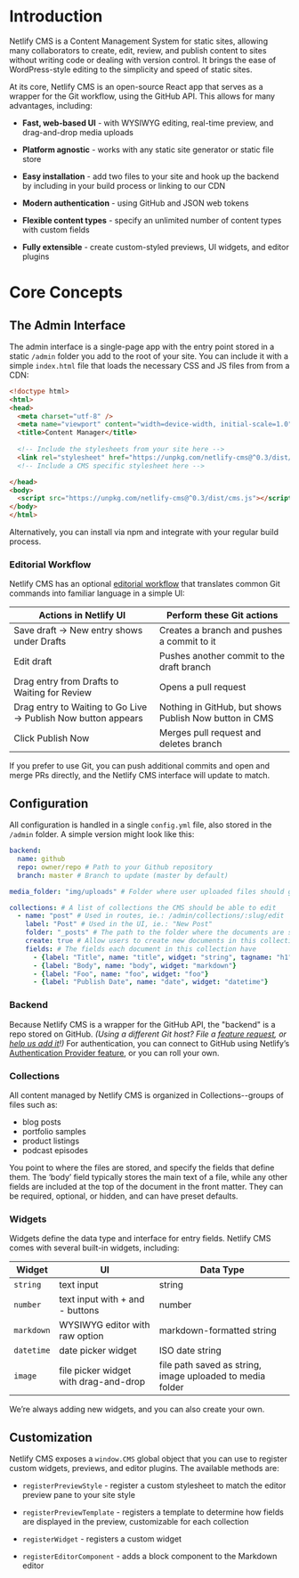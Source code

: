 # Introduction

Netlify CMS is a Content Management System for static sites, allowing many collaborators to create, edit, review, and publish content to sites without writing code or dealing with version control. It brings the ease of WordPress-style editing to the simplicity and speed of static sites.

At its core, Netlify CMS is an open-source React app that serves as a wrapper for the Git workflow, using the GitHub API. This allows for many advantages, including:

* **Fast, web-based UI** - with WYSIWYG editing, real-time preview, and drag-and-drop media uploads

* **Platform agnostic** - works with any static site generator or static file store

* **Easy installation** - add two files to your site and hook up the backend by including in your build process or linking to our CDN

* **Modern authentication** - using GitHub and JSON web tokens

* **Flexible content types** - specify an unlimited number of content types with custom fields

* **Fully extensible** - create custom-styled previews, UI widgets, and editor plugins

# Core Concepts

## The Admin Interface

The admin interface is a single-page app with the entry point stored in a static `/admin` folder you add to the root of your site. You can include it with a simple `index.html` file that loads the necessary CSS and JS files from from a CDN:

``` html
<!doctype html>
<html>
<head>
  <meta charset="utf-8" />
  <meta name="viewport" content="width=device-width, initial-scale=1.0" />
  <title>Content Manager</title>
  
  <!-- Include the stylesheets from your site here -->
  <link rel="stylesheet" href="https://unpkg.com/netlify-cms@^0.3/dist/cms.css" />
  <!-- Include a CMS specific stylesheet here -->

</head>
<body>
  <script src="https://unpkg.com/netlify-cms@^0.3/dist/cms.js"></script>
</body>
</html>
```

Alternatively, you can install via npm and integrate with your regular build process.

### Editorial Workflow

Netlify CMS has an optional [editorial workflow](https://github.com/netlify/netlify-cms/blob/master/docs/editorial_workflow.md) that translates common Git commands into familiar language in a simple UI:

Actions in Netlify UI	| Perform these Git actions
--- | ---
Save draft -> New entry shows under Drafts | Creates a branch and pushes a commit to it
Edit draft | Pushes another commit to the draft branch
Drag entry from Drafts to Waiting for Review | Opens a pull request
Drag entry to Waiting to Go Live -> Publish Now button appears | Nothing in GitHub, but shows Publish Now button in CMS
Click Publish Now | Merges pull request and deletes branch

If you prefer to use Git, you can push additional commits and open and merge PRs directly, and the Netlify CMS interface will update to match.

## Configuration

All configuration is handled in a single `config.yml` file, also stored in the `/admin` folder. A simple version might look like this:

``` yaml
backend:
  name: github
  repo: owner/repo # Path to your Github repository
  branch: master # Branch to update (master by default)

media_folder: "img/uploads" # Folder where user uploaded files should go

collections: # A list of collections the CMS should be able to edit
  - name: "post" # Used in routes, ie.: /admin/collections/:slug/edit
    label: "Post" # Used in the UI, ie.: "New Post"
    folder: "_posts" # The path to the folder where the documents are stored
    create: true # Allow users to create new documents in this collection
    fields: # The fields each document in this collection have
      - {label: "Title", name: "title", widget: "string", tagname: "h1"}
      - {label: "Body", name: "body", widget: "markdown"}
      - {label: "Foo", name: "foo", widget: "foo"}
      - {label: "Publish Date", name: "date", widget: "datetime"}
```

### Backend

Because Netlify CMS is a wrapper for the GitHub API, the "backend" is a repo stored on GitHub. *(Using a different Git host? File a [feature request](https://github.com/netlify/netlify-cms/issues), or [help us add it](https://github.com/netlify/netlify-cms/blob/master/CONTRIBUTING.md)!)* For authentication, you can connect to GitHub using Netlify’s [Authentication Provider feature](https://www.netlify.com/docs/authentication-providers), or you can roll your own.  

### Collections

All content managed by Netlify CMS is organized in Collections--groups of files such as:

* blog posts
* portfolio samples
* product listings
* podcast episodes

You point to where the files are stored, and specify the fields that define them. The ‘body’ field typically stores the main text of a file, while any other fields are included at the top of the document in the front matter. They can be required, optional, or hidden, and can have preset defaults. 

### Widgets

Widgets define the data type and interface for entry fields. Netlify CMS comes with several built-in widgets, including:

Widget | UI | Data Type
--- | --- | ---
`string` | text input | string
`number` | text input with + and - buttons | number
`markdown` | WYSIWYG editor with raw option | markdown-formatted string
`datetime` | date picker widget | ISO date string
`image` | file picker widget with drag-and-drop | file path saved as string, image uploaded to media folder

We’re always adding new widgets, and you can also create your own.

## Customization

Netlify CMS exposes a `window.CMS` global object that you can use to register custom widgets, previews, and editor plugins. The available methods are:

* `registerPreviewStyle` - register a custom stylesheet to match the editor preview pane to your site style

* `registerPreviewTemplate` - registers a template to determine how fields are displayed in the preview, customizable for each collection

* `registerWidget` - registers a custom widget

* `registerEditorComponent` - adds a block component to the Markdown editor
